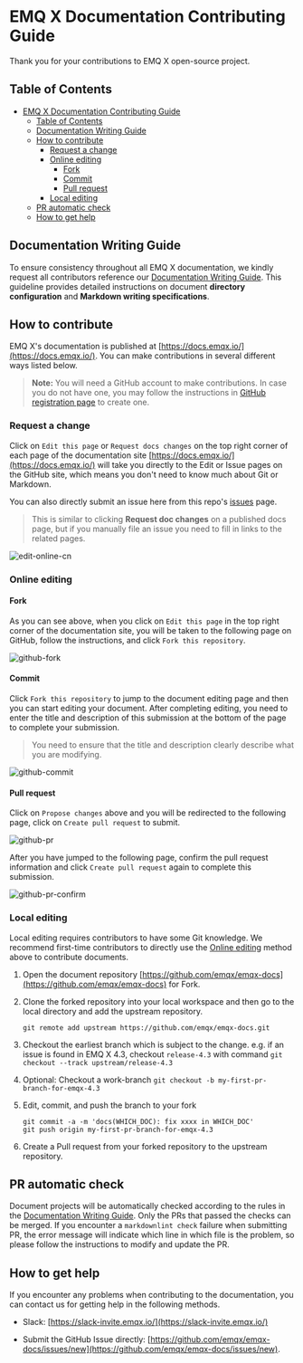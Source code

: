# EMQ X Documentation Contributing Guide

Thank you for your contributions to EMQ X open-source project.

## Table of Contents

- [EMQ X Documentation Contributing Guide](#emq-x-documentation-contributing-guide)
  - [Table of Contents](#table-of-contents)
  - [Documentation Writing Guide](#documentation-writing-guide)
  - [How to contribute](#how-to-contribute)
    - [Request a change](#request-a-change)
    - [Online editing](#online-editing)
      - [Fork](#fork)
      - [Commit](#commit)
      - [Pull request](#pull-request)
    - [Local editing](#local-editing)
  - [PR automatic check](#pr-automatic-check)
  - [How to get help](#how-to-get-help)


## Documentation Writing Guide

To ensure consistency throughout all EMQ X documentation,
we kindly request all contributors reference our [Documentation Writing Guide](./DOCS-WRITING-GUIDE-EN.md).
This guideline provides detailed instructions on document **directory configuration** and **Markdown writing specifications**.


## How to contribute

EMQ X's documentation is published at [https://docs.emqx.io/](https://docs.emqx.io/).
You can make contributions in several different ways listed below.

> **Note:** You will need a GitHub account to make contributions.
In case you do not have one, you may follow the instructions in [GitHub registration page](https://github.com/join) to create one.

### Request a change

Click on `Edit this page` or `Request docs changes` on the top right corner of each page of the documentation site
[https://docs.emqx.io/](https://docs.emqx.io/) will take you directly to the Edit or Issue pages on the GitHub site,
which means you don't need to know much about Git or Markdown.

You can also directly submit an issue here from this repo's [issues](https://github.com/emqx/emqx-docs/issues) page.

> This is similar to clicking **Request doc changes** on a published docs page,
but if you manually file an issue you need to fill in links to the related pages.

![edit-online-cn](./assets/edit-online-en.jpg)

### Online editing

#### Fork

As you can see above, when you click on `Edit this page` in the top right corner of the documentation site,
you will be taken to the following page on GitHub, follow the instructions, and click `Fork this repository`.

![github-fork](./assets/github-fork.jpg)

#### Commit

Click `Fork this repository` to jump to the document editing page and then you can start editing your document.
After completing editing, you need to enter the title and description of this submission at the bottom of the page to complete your submission.

> You need to ensure that the title and description clearly describe what you are modifying.

![github-commit](./assets/github-commit.jpg)

#### Pull request

Click on `Propose changes` above and you will be redirected to the following page, click on `Create pull request` to submit.

![github-pr](./assets/github-pr.jpg)

After you have jumped to the following page, confirm the pull request information and click `Create pull request` again to complete this submission.

![github-pr-confirm](./assets/github-pr-confirm.jpg)

### Local editing

Local editing requires contributors to have some Git knowledge.
We recommend first-time contributors to directly use the [Online editing](#online-editing) method above to contribute documents.

1. Open the document repository [https://github.com/emqx/emqx-docs](https://github.com/emqx/emqx-docs) for Fork.

1. Clone the forked repository into your local workspace and then go to the local directory and add the upstream repository.
   ```
   git remote add upstream https://github.com/emqx/emqx-docs.git
   ```

1. Checkout the earliest branch which is subject to the change.
   e.g. if an issue is found in EMQ X 4.3, checkout `release-4.3` with command `git checkout --track upstream/release-4.3`

1. Optional: Checkout a work-branch `git checkout -b my-first-pr-branch-for-emqx-4.3`

1. Edit, commit, and push the branch to your fork
   ```
   git commit -a -m 'docs(WHICH_DOC): fix xxxx in WHICH_DOC'
   git push origin my-first-pr-branch-for-emqx-4.3
   ```

1. Create a Pull request from your forked repository to the upstream repository.


## PR automatic check

Document projects will be automatically checked according to the rules in the [Documentation Writing Guide](./DOCS-WRITING-GUIDE-EN.md).
Only the PRs that passed the checks can be merged.
If you encounter a `markdownlint check` failure when submitting PR, the error message will indicate which line in which file is the problem,
so please follow the instructions to modify and update the PR.

## How to get help

If you encounter any problems when contributing to the documentation, you can contact us for getting help in the following methods.

- Slack: [https://slack-invite.emqx.io/](https://slack-invite.emqx.io/)

- Submit the GitHub Issue directly: [https://github.com/emqx/emqx-docs/issues/new](https://github.com/emqx/emqx-docs/issues/new).
